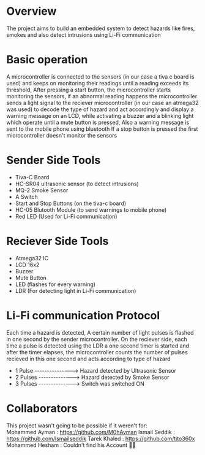 # Overview
The project aims to build an embedded system to detect hazards like fires, smokes and also detect intrusions using Li-Fi communication

# Basic operation
A microcontroller is connected to the sensors (in our case a tiva c board is used) and keeps on monitoring their readings until a reading exceeds its threshold, After pressing
a start button, the microcontroller starts monitoring the sensors, 
if an abnormal reading happens
the microcontroller sends a light signal to the reciever microcontroller (in our case an atmega32 was used) to decode the type of hazard and act accordingly and display a warning message on
an LCD, while activating a buzzer and a blinking light which operate until a mute button is pressed, Also a warning message is sent to the mobile phone using bluetooth
If a stop button is pressed the first microcontroller doesn't monitor the sensors

# Sender Side Tools
* Tiva-C Board
* HC-SR04 ultrasonic sensor (to detect intrusions)
* MQ-2 Smoke Sensor
* A Switch
* Start and Stop Buttons (on the tiva-c board)
* HC-05 Blutooth Module (to send warnings to mobile phone)
* Red LED (Used for Li-Fi communication)

# Reciever Side Tools
* Atmega32 IC
* LCD 16x2
* Buzzer
* Mute Button
* LED (flashes for every warning)
* LDR (For detecting light in Li-Fi communication)

# Li-Fi communication Protocol
Each time a hazard is detected, A certain number of light pulses is flashed in one second by the sender microcontroller.
On the reciever side, each time a pulse is detected using the LDR a one second timer is started and after the timer elapses, 
the microcontroller counts the number of pulses recieved in this one second and acts according to type of hazard
* 1 Pulse ---------------> Hazard detected by Ultrasonic Sensor
* 2 Pulses --------------> Hazard detected by Smoke Sensor
* 3 Pulses --------------> Switch was switched ON

# Collaborators

This project wasn't going to be possible if it weren't for:
<br>
Mohammed Ayman : https://github.com/M0hAyman
Ismail Seddik : https://github.com/Ismailseddik
Tarek Khaled : https://github.com/tito360x
Mohammed Hesham : Couldn't find his Account 🤷‍♂️


